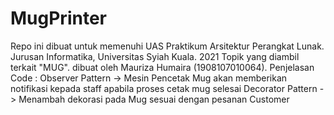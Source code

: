 # MugPrinter
Repo ini dibuat untuk memenuhi UAS Praktikum Arsitektur Perangkat Lunak. Jurusan Informatika, Universitas Syiah Kuala. 2021  Topik yang diambil terkait "MUG".  dibuat oleh Mauriza Humaira (1908107010064).  Penjelasan Code :  Observer Pattern -> Mesin Pencetak Mug akan memberikan notifikasi kepada staff apabila proses cetak mug selesai Decorator Pattern -> Menambah dekorasi pada Mug sesuai dengan pesanan Customer
